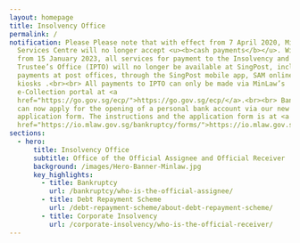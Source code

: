 ```yaml
---
layout: homepage
title: Insolvency Office
permalink: /
notification: Please Please note that with effect from 7 April 2020, MinLaw
  Services Centre will no longer accept <u><b>cash payments</b></u>. With effect
  from 15 January 2023, all services for payment to the Insolvency and Public
  Trustee’s Office (IPTO) will no longer be available at SingPost, including
  payments at post offices, through the SingPost mobile app, SAM online and SAM
  kiosks .<br><br> All payments to IPTO can only be made via MinLaw’s
  e-Collection portal at <a
  href="https://go.gov.sg/ecp/">https://go.gov.sg/ecp/</a>.<br><br> Bankrupts
  can now apply for the opening of a personal bank account via our new
  application form. The instructions and the application form is at <a
  href="https://io.mlaw.gov.sg/bankruptcy/forms/">https://io.mlaw.gov.sg/bankruptcy/forms/</a>.
sections:
  - hero:
      title: Insolvency Office
      subtitle: Office of the Official Assignee and Official Receiver
      background: /images/Hero-Banner-Minlaw.jpg
      key_highlights:
        - title: Bankruptcy
          url: /bankruptcy/who-is-the-official-assignee/
        - title: Debt Repayment Scheme
          url: /debt-repayment-scheme/about-debt-repayment-scheme/
        - title: Corporate Insolvency
          url: /corporate-insolvency/who-is-the-official-receiver/
---
```

